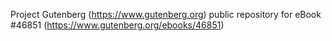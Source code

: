 Project Gutenberg (https://www.gutenberg.org) public repository for eBook #46851 (https://www.gutenberg.org/ebooks/46851)

